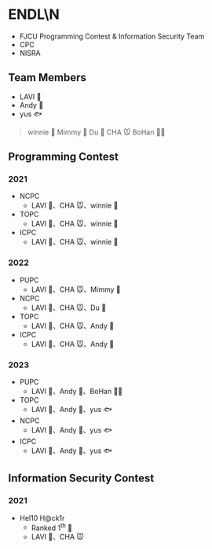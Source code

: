 # ENDL\N
* FJCU Programming Contest & Information Security Team
* CPC
* NISRA

## Team Members

* LAVI :baby_chick:
* Andy :wolf:
* yus :fish:

> winnie :whale:
> Mimmy :poodle:
> Du :panda_face:
> CHA :mouse:
> BoHan :polar_bear:

## Programming Contest

### 2021
* NCPC <!-- Preliminary Round -->
    * LAVI :baby_chick:、CHA :mouse:、winnie :whale:
* TOPC
    * LAVI :baby_chick:、CHA :mouse:、winnie :whale:
* ICPC
    * LAVI :baby_chick:、CHA :mouse:、winnie :whale:

### 2022
* PUPC
    * LAVI :baby_chick:、CHA :mouse:、Mimmy :poodle:
* NCPC <!-- Preliminary Round -->
    * LAVI :baby_chick:、CHA :mouse:、Du :panda_face:
* TOPC
    * LAVI :baby_chick:、CHA :mouse:、Andy :wolf:
* ICPC
    * LAVI :baby_chick:、CHA :mouse:、Andy :wolf: 

### 2023
* PUPC
    * LAVI :baby_chick:、Andy :wolf:、BoHan :polar_bear:
* TOPC
    * LAVI :baby_chick:、Andy :wolf:、yus :fish:
* NCPC <!-- Preliminary Round -->
    * LAVI :baby_chick:、Andy :wolf:、yus :fish:
* ICPC
    * LAVI :baby_chick:、Andy :wolf:、yus :fish:

## Information Security Contest

### 2021
* Hel10 H@ck1r 
    * Ranked 1<sup>th</sup> :1st_place_medal:
    * LAVI :baby_chick:、CHA :mouse:
